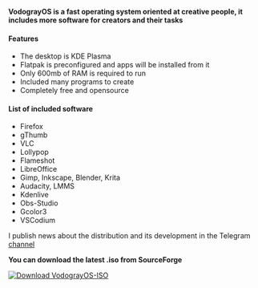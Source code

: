 **VodograyOS is a fast operating system oriented at creative people, it includes more software for creators and their tasks**

#### Features
- The desktop is KDE Plasma
- Flatpak is preconfigured and apps will be installed from it
- Only 600mb of RAM is required to run
- Included many programs to create
- Completely free and opensource

#### List of included software
- Firefox
- gThumb
- VLC
- Lollypop
- Flameshot
- LibreOffice
- Gimp, Inkscape, Blender, Krita
- Audacity, LMMS
- Kdenlive
- Obs-Studio
- Gcolor3
- VSCodium


 I publish news about the distribution and its development in the Telegram [channel](https://t.me/VodograyOS)


**You can download the latest .iso from SourceForge**

[![Download VodograyOS-ISO](https://a.fsdn.com/con/app/sf-download-button)](https://sourceforge.net/projects/vodograyos-iso/files/latest/download)
